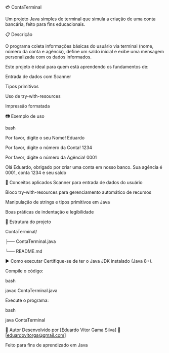 💳 ContaTerminal

Um projeto Java simples de terminal que simula a criação de uma conta bancária, feito para fins educacionais.

📋 Descrição

O programa coleta informações básicas do usuário via terminal (nome, número da conta e agência), define um saldo inicial e exibe uma mensagem personalizada com os dados informados.

Este projeto é ideal para quem está aprendendo os fundamentos de:

Entrada de dados com Scanner

Tipos primitivos

Uso de try-with-resources

Impressão formatada

📷 Exemplo de uso


bash

Por favor, digite o seu Nome!
Eduardo

Por favor, digite o número da Conta!
1234

Por favor, digite o número da Agência!
0001

Olá Eduardo, obrigado por criar uma conta em nosso banco. Sua agência é 0001, conta 1234 e seu saldo 

🧠 Conceitos aplicados
Scanner para entrada de dados do usuário

Bloco try-with-resources para gerenciamento automático de recursos

Manipulação de strings e tipos primitivos em Java

Boas práticas de indentação e legibilidade

📁 Estrutura do projeto

ContaTerminal/

├── ContaTerminal.java

└── README.md

▶️ Como executar
Certifique-se de ter o Java JDK instalado (Java 8+).

Compile o código:

bash

javac ContaTerminal.java

Execute o programa:

bash

java ContaTerminal

📌 Autor
Desenvolvido por [Eduardo Vitor Gama Silva]
📧 [eduardovitorgs@gmail.com]

Feito para fins de aprendizado em Java
